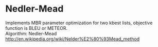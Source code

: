 Nedler-Mead
===========

Implements MBR parameter optimization for two kbest lists, objective function is BLEU or METEOR.  
Algorithm: Nedler-Mead http://en.wikipedia.org/wiki/Nelder%E2%80%93Mead_method
